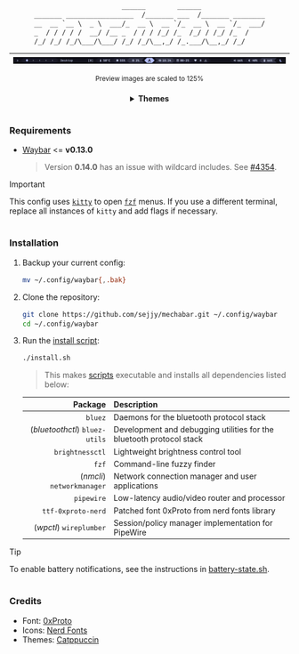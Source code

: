 <div align="center">

```
                      ______        ______                
_______ _________________  /_______ ___  /_______ ________
__  __ `__ \  _ \  ___/_  __ \  __ `/_  __ \  __ `/_  ___/
_  / / / / /  __/ /__ _  / / / /_/ /_  /_/ / /_/ /_  /    
/_/ /_/ /_/\___/\___/ /_/ /_/\__,_/ /_.___/\__,_/ /_/     
```

| ![Catppuccin Mocha](assets/catppuccin-mocha.png) |
| :----------------------------------------------: |

   <sup>Preview images are scaled to 125%</sup>

   <details>
      <summary>
         <strong>Themes</strong>
      </summary>

<sub>Mocha</sub>
| ![Catppuccin Mocha](assets/catppuccin-mocha.png) |
| :----------------------------------------------: |

<sub>Macchiato</sub>
| ![Catppuccin Macchiato](assets/catppuccin-macchiato.png) |
| :------------------------------------------------------: |

<sub>Frappe</sub>
| ![Catppuccin Frappe](assets/catppuccin-frappe.png) |
| :------------------------------------------------: |

<sub>Latte</sub>
| ![Catppuccin Latte](assets/catppuccin-latte.png) |
| :----------------------------------------------: |

   </details>
</div>

#

### Requirements

- [Waybar](https://github.com/Alexays/Waybar) <= **v0.13.0**

  > Version **0.14.0** has an issue with wildcard includes. See [#4354](https://github.com/Alexays/Waybar/issues/4354).

> [!IMPORTANT]
> This config uses [`kitty`](https://github.com/kovidgoyal/kitty) to open [`fzf`](https://github.com/junegunn/fzf) menus.
> If you use a different terminal, replace all instances of `kitty` and add flags if necessary.

#

### Installation

1. Backup your current config:

   ```sh
   mv ~/.config/waybar{,.bak}
   ```

2. Clone the repository:

   ```sh
   git clone https://github.com/sejjy/mechabar.git ~/.config/waybar
   cd ~/.config/waybar
   ```

3. Run the [install script](/install.sh):

   ```sh
   ./install.sh
   ```

   > This makes [scripts](/scripts/) executable and installs all dependencies listed below:

   |                        Package | Description                                                                   |
   | -----------------------------: | ----------------------------------------------------------------------------- |
   |                        `bluez` | Daemons for the bluetooth protocol stack<tr></tr>                             |
   | (_bluetoothctl_) `bluez-utils` | Development and debugging utilities for the bluetooth protocol stack<tr></tr> |
   |                `brightnessctl` | Lightweight brightness control tool<tr></tr>                                  |
   |                          `fzf` | Command-line fuzzy finder<tr></tr>                                            |
   |     (_nmcli_) `networkmanager` | Network connection manager and user applications<tr></tr>                     |
   |                     `pipewire` | Low-latency audio/video router and processor<tr></tr>                         |
   |             `ttf-0xproto-nerd` | Patched font 0xProto from nerd fonts library<tr></tr>                         |
   |        (_wpctl_) `wireplumber` | Session/policy manager implementation for PipeWire                            |

> [!TIP]
> To enable battery notifications, see the instructions in [battery-state.sh](/scripts/battery-state.sh#L5-L12).

#

### Credits

- Font: [0xProto](https://github.com/0xType/0xProto)
- Icons: [Nerd Fonts](https://github.com/ryanoasis/nerd-fonts)
- Themes: [Catppuccin](https://github.com/catppuccin/waybar)
